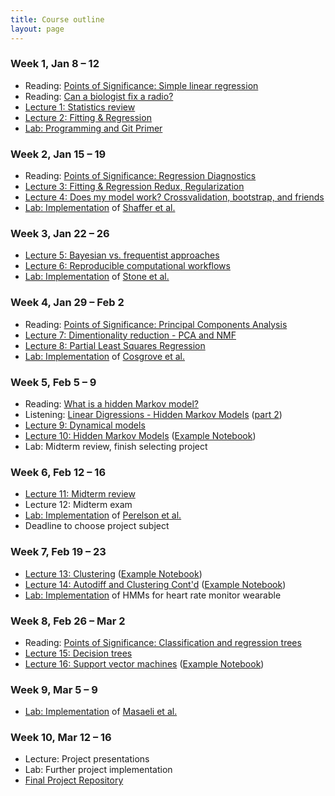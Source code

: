 ```yaml
---
title: Course outline
layout: page
---
```


### Week 1, Jan 8 – 12

- Reading: [Points of Significance: Simple linear regression](http://www.nature.com/nmeth/journal/v12/n11/full/nmeth.3627.html)
- Reading: [Can a biologist fix a radio?](http://www.cell.com/cancer-cell/abstract/S1535-6108(02)00133-2)
- [Lecture 1: Statistics review](/public/Wk1-Lecture1.pdf)
- [Lecture 2: Fitting & Regression](/public/Wk1-Lecture2.pdf)
- [Lab: Programming and Git Primer](https://ccle.ucla.edu)

### Week 2, Jan 15 – 19

- Reading: [Points of Significance: Regression Diagnostics](https://www.nature.com/nmeth/journal/v13/n5/abs/nmeth.3854.html)
- [Lecture 3: Fitting & Regression Redux, Regularization](/public/Wk2-Lecture3.pdf)
- [Lecture 4: Does my model work? Crossvalidation, bootstrap, and friends](/public/Wk2-Lecture4.pdf)
- [Lab: Implementation](https://ccle.ucla.edu) of [Shaffer et al.](https://www.nature.com/nature/journal/v546/n7658/abs/nature22794.html)

### Week 3, Jan 22 – 26

- [Lecture 5: Bayesian vs. frequentist approaches](/public/Wk3-Lecture5.pdf)
- [Lecture 6: Reproducible computational workflows](/public/Wk3-Lecture6.pdf)
- [Lab: Implementation](https://ccle.ucla.edu) of [Stone et al.](http://www.sciencedirect.com/science/article/pii/S0006349501758997)

### Week 4, Jan 29 – Feb 2

- Reading: [Points of Significance: Principal Components Analysis](https://www.nature.com/articles/nmeth.4346)
- [Lecture 7: Dimentionality reduction - PCA and NMF](/public/Wk4-Lecture7.pdf)
- [Lecture 8: Partial Least Squares Regression](/public/Wk4-Lecture8.pdf)
- [Lab: Implementation](https://ccle.ucla.edu) of [Cosgrove et al.](http://pubs.rsc.org/en/Content/ArticleLanding/2010/MB/b926287c)

### Week 5, Feb 5 – 9

- Reading: [What is a hidden Markov model?](https://www.nature.com/articles/nbt1004-1315)
- Listening: [Linear Digressions - Hidden Markov Models](http://lineardigressions.com/episodes/2016/2/23/introducing-hidden-markov-models-hmm-part-1) ([part 2](http://lineardigressions.com/episodes/2016/2/23/genetics-and-um-detection-hmms-part-2))
- [Lecture 9: Dynamical models](/public/Wk5-Lecture09.pdf)
- [Lecture 10: Hidden Markov Models](/public/Wk5-Lecture10.pdf) ([Example Notebook](/public/examples/HMMs-example.ipynb))
- Lab: Midterm review, finish selecting project

### Week 6, Feb 12 – 16

- [Lecture 11: Midterm review](/public/Wk6-Lecture11.pdf)
- Lecture 12: Midterm exam
- [Lab: Implementation](https://ccle.ucla.edu) of [Perelson et al.](http://science.sciencemag.org/content/271/5255/1582)
- Deadline to choose project subject 

### Week 7, Feb 19 – 23

- [Lecture 13: Clustering](/public/Wk7-Lecture13.pdf) ([Example Notebook](/public/examples/K-Means.ipynb))
- [Lecture 14: Autodiff and Clustering Cont'd](/public/Wk7-Lecture14.pdf) ([Example Notebook](/public/examples/Gaussian-Mixtures.ipynb))
- [Lab: Implementation](https://ccle.ucla.edu) of HMMs for heart rate monitor wearable

### Week 8, Feb 26 – Mar 2

- Reading: [Points of Significance: Classification and regression trees](https://www.nature.com/nmeth/journal/v14/n8/full/nmeth.4370.html)
- [Lecture 15: Decision trees](/public/Wk8-Lecture15.pdf)
- [Lecture 16: Support vector machines](/public/Wk8-Lecture16.pdf) ([Example Notebook](/public/examples/SVMs-example.ipynb))

### Week 9, Mar 5 – 9

- [Lab: Implementation](https://ccle.ucla.edu) of [Masaeli et al.](https://www.nature.com/articles/srep37863) <!-- SVM -->

### Week 10, Mar 12 – 16

- Lecture: Project presentations
- Lab: Further project implementation
- [Final Project Repository](https://classroom.github.com/a/80tGoLPR)
